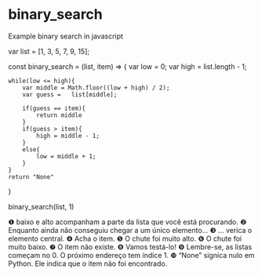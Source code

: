 # binary_search
Example binary search in javascript

var list = [1, 3, 5, 7, 9, 15];

const binary_search = (list, item) => {
    var low = 0;
    var high = list.length - 1;

    while(low <= high){
        var middle = Math.floor((low + high) / 2);
        var guess =   list[middle];

        if(guess == item){
            return middle
        }
        if(guess > item){
            high = middle - 1; 
        }
        else{
            low = middle + 1;
        }
    }
    return "None"     
}

binary_search(list, 1)

❶ baixo e alto acompanham a parte da lista que você está procurando.
❷ Enquanto ainda não conseguiu chegar a um único elemento...
❸ … verica o elemento central.
❹ Acha o item.
❺ O chute foi muito alto.
❻ O chute foi muito baixo.
❼ O item não existe.
❽ Vamos testá-lo!
❾ Lembre-se, as listas começam no 0. O próximo endereço tem índice 1.
❿ “None” signica nulo em Python. Ele indica que o item não foi encontrado.
